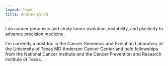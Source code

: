 ```yaml
---
layout: home
title: Andrew Lynch
---
```


I do cancer genomics and study tumor evolution, instability, and plasticity to advance precision medicine. 

I'm currently a postdoc in the Cancer Genomics and Evolution Laboratory at the University of Texas MD Anderson Cancer Center and hold fellowships from the National Cancer Institute and the Cancer Prevention and Research Institute of Texas.

